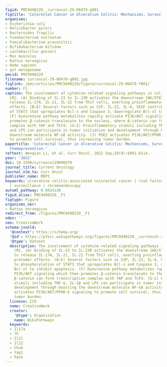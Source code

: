 ```yaml
---
figid: PMC9498229__curroncol-29-00479-g001
figtitle: 'Colorectal Cancer in Ulcerative Colitis: Mechanisms, Surveillance and Chemoprevention'
organisms:
- Escherichia coli
- Helicobacter pylori
- Bacteroides fragilis
- Fusobacterium nucleatum
- Faecalibacterium prausnitzii
- Bifidobacterium bifidum
- Lactobacillus gasseri
- Mus musculus
- Rattus norvegicus
- Homo sapiens
- gut metagenome
pmcid: PMC9498229
filename: curroncol-29-00479-g001.jpg
figlink: /pmc/articles/PMC9498229/figure/curroncol-29-00479-f001/
number: F1
caption: The involvement of cytokine-related signaling pathways in colitis-associated
  CRC. (A) Binding of IL-23 to IL-23R activates the downstream JAK/STAT pathway to
  release IL-17A, IL-21, IL-22 from Th17 cells, exerting proinflammatory and protumor
  effects. (B–E) Several factors such as S1P, IL-22, IL-6, VEGF contribute to phosphorylation
  of STAT3 that upregulates Bcl-x and Caspase 3, downregulate Bcl-xl to inhibit apoptosis.
  (F) Kynurenine pathway metabolites rapidly activate PI3K/AKT signaling which then
  promotes β-catenin translocate to the nucleus, where β-catenin can form transcription
  complex with YAP and TCF4. (G–I) Proinflammatory stimuli including TNF-α, IL-1β
  and LPS can participate in tumor initiation and development through boosting the
  downstream molecule NF-κB activity. (J) PGE2 activates PI3K/AKT/PPAR-δ signaling
  to promote cell survival, thus increasing tumor burden.
papertitle: 'Colorectal Cancer in Ulcerative Colitis: Mechanisms, Surveillance and
  Chemoprevention.'
reftext: Wenqian Li, et al. Curr Oncol. 2022 Sep;29(9):6091-6114.
year: '2022'
doi: 10.3390/curroncol29090479
journal_title: Current Oncology
journal_nlm_ta: Curr Oncol
publisher_name: MDPI
keywords: ulcerative colitis-associated colorectal cancer | risk factors | cell signaling
  | surveillance | chromoendoscopy
automl_pathway: 0.9424136
figid_alias: PMC9498229__F1
figtype: Figure
organisms_ner:
- Rattus norvegicus
redirect_from: /figures/PMC9498229__F1
ndex: ''
seo: CreativeWork
schema-jsonld:
  '@context': https://schema.org/
  '@id': https://pfocr.wikipathways.org/figures/PMC9498229__curroncol-29-00479-g001.html
  '@type': Dataset
  description: The involvement of cytokine-related signaling pathways in colitis-associated
    CRC. (A) Binding of IL-23 to IL-23R activates the downstream JAK/STAT pathway
    to release IL-17A, IL-21, IL-22 from Th17 cells, exerting proinflammatory and
    protumor effects. (B–E) Several factors such as S1P, IL-22, IL-6, VEGF contribute
    to phosphorylation of STAT3 that upregulates Bcl-x and Caspase 3, downregulate
    Bcl-xl to inhibit apoptosis. (F) Kynurenine pathway metabolites rapidly activate
    PI3K/AKT signaling which then promotes β-catenin translocate to the nucleus, where
    β-catenin can form transcription complex with YAP and TCF4. (G–I) Proinflammatory
    stimuli including TNF-α, IL-1β and LPS can participate in tumor initiation and
    development through boosting the downstream molecule NF-κB activity. (J) PGE2
    activates PI3K/AKT/PPAR-δ signaling to promote cell survival, thus increasing
    tumor burden.
  license: CC0
  name: CreativeWork
  creator:
    '@type': Organization
    name: WikiPathways
  keywords:
  - Il17a
  - Th
  - Il21
  - Il22
  - Chuk
  - Yap1
  - Pask
---
```

